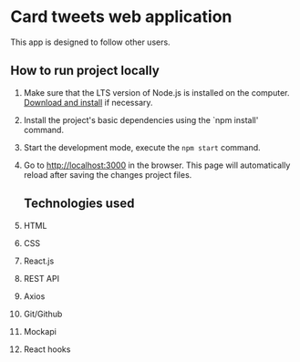 # Card tweets web application

This app is designed to follow other users.

## How to run project locally

1. Make sure that the LTS version of Node.js is installed on the computer.
   [Download and install](https://nodejs.org/en/) if necessary.
2. Install the project's basic dependencies using the `npm install' command.
3. Start the development mode, execute the `npm start` command.
4. Go to [http://localhost:3000](http://localhost:3000) in the browser. This
   page will automatically reload after saving the changes project files.

   ## Technologies used

5. HTML
6. CSS
7. React.js
8. REST API
9. Axios
10. Git/Github
11. Mockapi
12. React hooks
